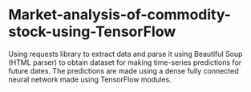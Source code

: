 # Market-analysis-of-commodity-stock-using-TensorFlow
Using requests library to extract data and parse it using Beautiful Soup (HTML parser) to obtain dataset for making time-series predictions for future dates. The predictions are made using a dense fully connected neural network made using TensorFlow modules.
